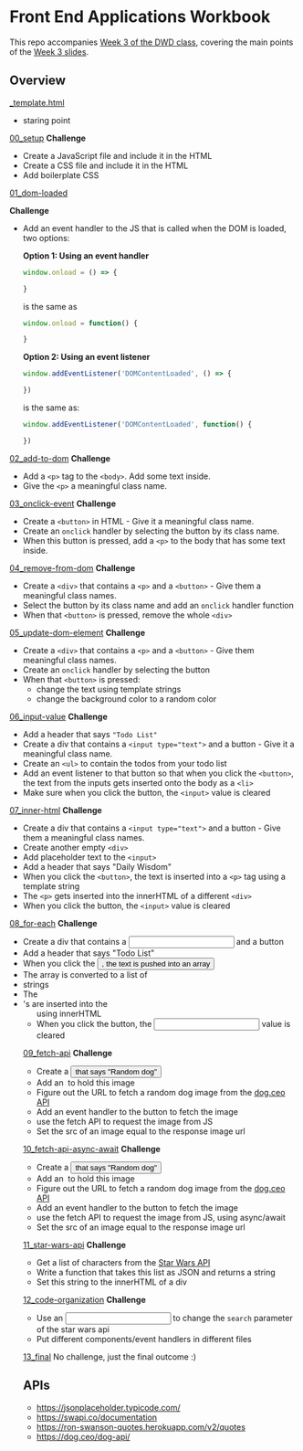 # Front End Applications Workbook

This repo accompanies [Week 3 of the DWD class](https://github.com/itp-dwd/2020-spring/blob/master/weeks/03_front-end-applications.md), covering the main points of the [Week 3 slides](https://docs.google.com/presentation/d/100WtCNmj6iJA8loNarUAnuLM5LoS09k2WkWhmRGJU_g/edit).


## Overview

[_template.html](workbook/_template.html)
* staring point

[00_setup](workbook/00_setup/index.html)
**Challenge**

* Create a JavaScript file and include it in the HTML
* Create a CSS file and include it in the HTML
* Add boilerplate CSS

[01_dom-loaded](workbook/01_dom-loaded/index.html)

**Challenge**

* Add an event handler to the JS that is called when the DOM is loaded, two options:

   **Option 1: Using an event handler**
   ```js
   window.onload = () => {

   }
   ```
   is the same as

   ```js
   window.onload = function() {

   }
   ```
   
   **Option 2: Using an event listener**

   ```js
   window.addEventListener('DOMContentLoaded', () => {

   })
   ```
   
   is the same as:
   
   ```js
   window.addEventListener('DOMContentLoaded', function() {

   })
   ```



[02_add-to-dom](workbook/02_add-to-dom/index.html)
**Challenge**

* Add a `<p>` tag to the `<body>`. Add some text inside.
* Give the `<p>` a meaningful class name.

[03_onclick-event](workbook/03_onclick-event/index.html)
**Challenge**

* Create a `<button>` in HTML - Give it a meaningful class name.
* Create an `onclick` handler by selecting the button by its class name.
* When this button is pressed, add a `<p>` to the body that has some text inside.

[04_remove-from-dom](workbook/04_remove-from-dom/index.html)
**Challenge**

* Create a `<div>` that contains a `<p>` and a `<button>` - Give them a meaningful class names.
* Select the button by its class name and add an `onclick` handler function
* When that `<button>` is pressed, remove the whole `<div>`

[05_update-dom-element](workbook/05_update-dom-element/index.html)
**Challenge**

* Create a `<div>` that contains a `<p>` and a `<button>` - Give them meaningful class names.
* Create an `onclick` handler by selecting the button
* When that `<button>` is pressed: 
  * change the text using template strings
  * change the background color to a random color

[06_input-value](workbook/06_input-value/index.html)
**Challenge**

* Add a header that says `"Todo List"`
* Create a div that contains a `<input type="text">` and a button - Give it a meaningful class name.
* Create an `<ul>` to contain the todos from your todo list
* Add an event listener to that button so that when you click the `<button>`, the text from the inputs gets inserted onto the body as a `<li>`
* Make sure when you click the button, the `<input>` value is cleared

[07_inner-html](workbook/07_inner-html/index.html)
**Challenge**
* Create a div that contains a `<input type="text">` and a button  - Give them a meaningful class names.
* Create another empty `<div>`
* Add placeholder text to the `<input>`
* Add a header that says "Daily Wisdom"
* When you click the `<button>`, the text is inserted into a `<p>` tag using a template string
* The `<p>` gets inserted into the innerHTML of a different `<div>`
* When you click the button, the `<input>` value is cleared

[08_for-each](workbook/08_for-each/index.html)
**Challenge**
* Create a div that contains a <input type="text"> and a button
* Add a header that says "Todo List"
* When you click the <button>, the text is pushed into an array
* The array is converted to a list of <li> strings
* The <li>'s are inserted into the <ul> using innerHTML
* When you click the button, the <input> value is cleared

[09_fetch-api](workbook/09_fetch-api/index.html)
**Challenge**
* Create a <button> that says "Random dog"
* Add an <img> to hold this image
* Figure out the URL to fetch a random dog image from the [dog.ceo API](https://dog.ceo/dog-api/)
* Add an event handler to the button to fetch the image
* use the fetch API to request the image from JS
* Set the src of an image equal to the response image url

[10_fetch-api-async-await](workbook/10_fetch-api-async-await/index.html)
**Challenge**
* Create a <button> that says "Random dog"
* Add an <img> to hold this image
* Figure out the URL to fetch a random dog image from the [dog.ceo API](https://dog.ceo/dog-api/)
* Add an event handler to the button to fetch the image
* use the fetch API to request the image from JS, using async/await
* Set the src of an image equal to the response image url

[11_star-wars-api](workbook/11_star-wars-api/index.html)
**Challenge**
* Get a list of characters from the [Star Wars API](https://swapi.co/api/)
* Write a function that takes this list as JSON and returns a string
* Set this string to the innerHTML of a div

[12_code-organization](workbook/12_code-organization/index.html)
**Challenge**
* Use an <input> to change the `search` parameter of the star wars api
* Put different components/event handlers in different files

[13_final](workbook/13_final/index.html)
No challenge, just the final outcome :)


## APIs
* https://jsonplaceholder.typicode.com/
* https://swapi.co/documentation
* https://ron-swanson-quotes.herokuapp.com/v2/quotes
* https://dog.ceo/dog-api/